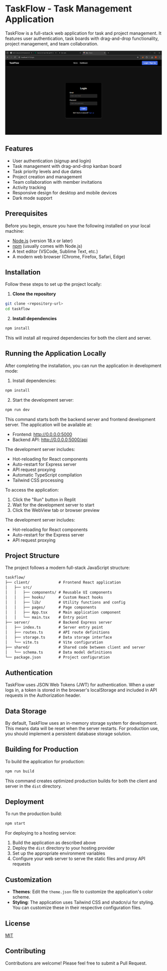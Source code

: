 # TaskFlow - Task Management Application

TaskFlow is a full-stack web application for task and project management. It features user authentication, task boards with drag-and-drop functionality, project management, and team collaboration.

![TaskFlow Dashboard](attached_assets/Screenshot%202025-02-28%20004336.png)

## Features

- User authentication (signup and login)
- Task management with drag-and-drop kanban board
- Task priority levels and due dates
- Project creation and management
- Team collaboration with member invitations
- Activity tracking
- Responsive design for desktop and mobile devices
- Dark mode support

## Prerequisites

Before you begin, ensure you have the following installed on your local machine:

- [Node.js](https://nodejs.org/) (version 18.x or later)
- [npm](https://www.npmjs.com/) (usually comes with Node.js)
- A text editor (VSCode, Sublime Text, etc.)
- A modern web browser (Chrome, Firefox, Safari, Edge)

## Installation

Follow these steps to set up the project locally:

1. **Clone the repository**

```bash
git clone <repository-url>
cd taskflow
```

2. **Install dependencies**

```bash
npm install
```

This will install all required dependencies for both the client and server.

## Running the Application Locally

After completing the installation, you can run the application in development mode:

1. Install dependencies:
```bash
npm install
```

2. Start the development server:
```bash
npm run dev
```

This command starts both the backend server and frontend development server. The application will be available at:

- Frontend: http://0.0.0.0:5000
- Backend API: http://0.0.0.0:5000/api

The development server includes:
- Hot-reloading for React components
- Auto-restart for Express server
- API request proxying
- Automatic TypeScript compilation
- Tailwind CSS processing

To access the application:
1. Click the "Run" button in Replit
2. Wait for the development server to start
3. Click the WebView tab or browser preview

The development server includes:
- Hot-reloading for React components
- Auto-restart for the Express server
- API request proxying

## Project Structure

The project follows a modern full-stack JavaScript structure:

```
taskflow/
├── client/             # Frontend React application
│   ├── src/
│   │   ├── components/ # Reusable UI components
│   │   ├── hooks/      # Custom React hooks
│   │   ├── lib/        # Utility functions and config
│   │   ├── pages/      # Page components
│   │   ├── App.tsx     # Main application component
│   │   └── main.tsx    # Entry point
├── server/             # Backend Express server
│   ├── index.ts        # Server entry point
│   ├── routes.ts       # API route definitions
│   ├── storage.ts      # Data storage interface
│   └── vite.ts         # Vite configuration
├── shared/             # Shared code between client and server
│   └── schema.ts       # Data model definitions
└── package.json        # Project configuration
```

## Authentication

TaskFlow uses JSON Web Tokens (JWT) for authentication. When a user logs in, a token is stored in the browser's localStorage and included in API requests in the Authorization header.

## Data Storage

By default, TaskFlow uses an in-memory storage system for development. This means data will be reset when the server restarts. For production use, you should implement a persistent database storage solution.

## Building for Production

To build the application for production:

```bash
npm run build
```

This command creates optimized production builds for both the client and server in the `dist` directory.

## Deployment

To run the production build:

```bash
npm start
```

For deploying to a hosting service:

1. Build the application as described above
2. Deploy the `dist` directory to your hosting provider
3. Set up the appropriate environment variables
4. Configure your web server to serve the static files and proxy API requests

## Customization

- **Themes**: Edit the `theme.json` file to customize the application's color scheme.
- **Styling**: The application uses Tailwind CSS and shadcn/ui for styling. You can customize these in their respective configuration files.

## License

[MIT](LICENSE)

## Contributing

Contributions are welcome! Please feel free to submit a Pull Request.